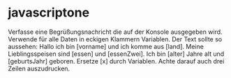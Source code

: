 # javascriptone
Verfasse eine Begrüßungsnachricht die auf der Konsole ausgegeben wird. Verwende für alle Daten in eckigen Klammern Variablen. Der Text sollte so aussehen: Hallo ich bin [vorname] und ich komme aus [land]. Meine Lieblingsspeisen sind [essen] und [essenZwei]. Ich bin [alter] Jahre alt und [geburtsJahr] geboren. Ersetze [x] durch Variablen. Achte darauf auch drei Zeilen auszudrucken.

